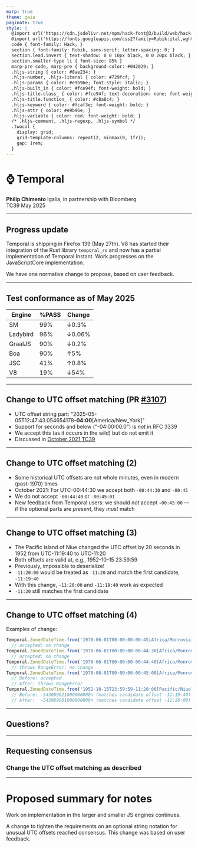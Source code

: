 ```yaml
---
marp: true
theme: gaia
paginate: true
style: |
  @import url('https://cdn.jsdelivr.net/npm/hack-font@3/build/web/hack-subset.css');
  @import url('https://fonts.googleapis.com/css2?family=Rubik:ital,wght@0,400;0,700;1,400;1,700&display=swap');
  code { font-family: Hack; }
  section { font-family: Rubik, sans-serif; letter-spacing: 0; }
  section.lead.invert { text-shadow: 0 0 10px black, 0 0 20px black; }
  section.smaller-type li { font-size: 85% }
  marp-pre code, marp-pre { background-color: #042029; }
  .hljs-string { color: #8ae234; }
  .hljs-number, .hljs-literal { color: #729fcf; }
  .hljs-params { color: #e9b96e; font-style: italic; }
  .hljs-built_in { color: #fce94f; font-weight: bold; }
  .hljs-title.class_ { color: #fce94f; text-decoration: none; font-weight: bold; }
  .hljs-title.function_ { color: #c8a8c4; }
  .hljs-keyword { color: #fcaf3e; font-weight: bold; }
  .hljs-attr { color: #e9b96e; }
  .hljs-variable { color: red; font-weight: bold; }
  /* .hljs-comment, .hljs-regexp, .hljs-symbol */
  .twocol {
    display: grid;
    grid-template-columns: repeat(2, minmax(0, 1fr));
    gap: 1rem;
  }
---
```


<!--
_class: invert lead
-->

# ⌚ **Temporal**

**Philip Chimento**
Igalia, in partnership with Bloomberg  
TC39 May 2025

---

## Progress update

Temporal is shipping in Firefox 139 (May 27th). V8 has started their integration of the Rust library `temporal_rs` and now has a partial implementation of Temporal.Instant. Work progresses on the JavaScriptCore implementation.

We have one normative change to propose, based on user feedback.

---

## Test conformance as of May 2025

<div class="twocol">
<div>

| Engine   | %PASS | Change |
| -------- | ----- | ------ |
| SM       | 99%   | ↓0.3%  |
| Ladybird | 96%   | ↓0.06% |
| GraalJS  | 90%   | ↓0.2%  |
| Boa      | 90%   | ↑5%    |
| JSC      | 41%   | ↑0.8%  |
| V8       | 19%   | ↓54%   |

</div>
<div>
  <canvas id="conformance-chart"></canvas>
</div>
</div>

<script src="https://cdn.jsdelivr.net/npm/chart.js"></script>

<script>
  const ctx = document.getElementById('conformance-chart');

  const results = {
    'SM': 9123,
    'Ladybird': 8831,
    'GraalJS': 8292,
    'Boa': 8257,
    'JSC': 3727,
    'V8': 1728,
  };
  const totalTests = 9171;
  // test/staging/sm tests have noStrict flag. it's too much hassle to
  // keep track of whether an implementation fails the noStrict tests,
  // so we just count strict mode and default as two separate tests,
  // which is what test262-harness does

  Chart.defaults.font.family = 'Rubik';
  Chart.defaults.font.size = 16;
  new Chart(ctx, {
    type: 'bar',
    data: {
      labels: Object.keys(results),
      datasets: [{
        label: '% of test262 passing',
        // do not use =>
        data: Object.values(results).map(function (x) { return x * 100 / totalTests }),
        backgroundColor: '#a40000',
      }],
    },
    options: {
      aspectRatio: 1.4,
      indexAxis: 'y',
    },
  });
</script>

<!--
npx test262-harness --hostType=sm --hostPath=$HOME/.esvu/bin/sm -f Temporal "test/**/*.js"
npx test262-harness --hostType=v8 --hostPath=$HOME/.esvu/bin/v8 -f Temporal --hostArgs=--harmony-temporal -- "test/**/*.js"
npx test262-harness --hostType=libjs --hostPath=$HOME/.esvu/bin/ladybird-js -f Temporal --hostArgs=--use-test262-global -- "test/**/*.js"
npx test262-harness --hostType=jsc --hostPath=$HOME/.esvu/bin/jsc -f Temporal --hostArgs=--useTemporal=1 -- "test/**/*.js"
npx test262-harness --hostType=boa --hostPath=$HOME/.esvu/bin/boa-nightly -f Temporal -- "test/**/*.js"  # requires https://github.com/tc39/eshost/pull/147 and https://github.com/devsnek/esvu/pull/66
npx test262-harness --hostType=graaljs --hostPath=$HOME/.esvu/bin/graaljs -f Temporal --hostArgs='--experimental-options --js.temporal' -- "test/**/*.js"
npx test262-harness --hostType=node --hostPath=$HOME/.local/bin/deno -f Temporal --hostArgs='run --unstable-temporal' -- "test/**/*.js"
-->

---

## Change to UTC offset matching (PR [#3107](https://github.com/tc39/proposal-temporal/pull/3107))

- UTC offset string part:
  "2025-05-05T12:47:43.054654178&zwj;**-04:00**&zwj;[America/New_York]"
- Support for seconds and below ("-04:00:00.0") is _not_ in RFC 3339
- We accept this (as it occurs in the wild) but do not emit it
- Discussed in [October 2021 TC39](https://ptomato.name/talks/tc39-2021-10/#5)

---

## Change to UTC offset matching (2)

- Some historical UTC offsets are not whole minutes, even in modern (post-1970) times
- October 2021: For UTC-00:44:30 we accept both `-00:44:30` and `-00:45`
- We do not accept `-00:44:40` or `-00:45:01`
- New feedback from Temporal users: we should _not_ accept `-00:45:00` — if the optional parts are _present_, they _must_ match

---

## Change to UTC offset matching (3)

- The Pacific island of Niue changed the UTC offset by 20 seconds in 1952 from UTC-11:19:40 to UTC-11:20
- Both offsets are valid at, e.g., 1952-10-15 23:59:59
- Previously, impossible to deserialize!
- `-11:20:00` would be treated as `-11:20` and match the first candidate, `-11:19:40`
- With this change, `-11:20:00` and `-11:19:40` work as expected
- `-11:20` still matches the first candidate

---

## Change to UTC offset matching (4)

Examples of change:

```js
Temporal.ZonedDateTime.from('1970-06-01T00:00:00-00:45[Africa/Monrovia]')
  // accepted; no change
Temporal.ZonedDateTime.from('1970-06-01T00:00:00-00:44:30[Africa/Monrovia]')
  // accepted; no change
Temporal.ZonedDateTime.from('1970-06-01T00:00:00-00:44:40[Africa/Monrovia]')
  // throws RangeError; no change
Temporal.ZonedDateTime.from('1970-06-01T00:00:00-00:45:00[Africa/Monrovia]')
  // Before: accepted
  // After: throws RangeError
Temporal.ZonedDateTime.from('1952-10-15T23:59:59-11:20:00[Pacific/Niue]').epochNanoseconds
  // Before: -543069621000000000n (matches candidate offset -11:19:40)
  // After:  -543069601000000000n (matches candidate offset -11:20:00)
```

---

<!-- _class: lead -->

## Questions?

---

<!-- _class: lead -->

## Requesting consensus
### Change the UTC offset matching as described

---

# Proposed summary for notes

Work on implementation in the larger and smaller JS engines continues.

A change to tighten the requirements on an optional string notation for unusual UTC offsets reached consensus. This change was based on user feedback.
